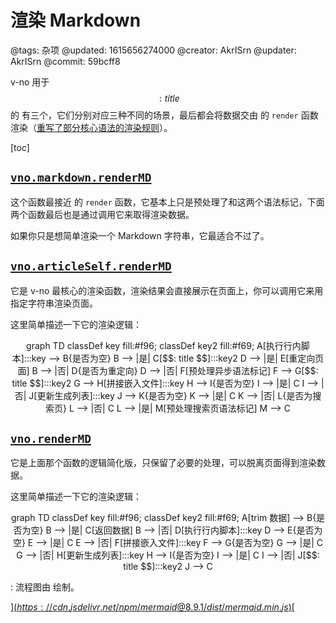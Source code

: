 # 渲染 Markdown

@tags: 杂项
@updated: 1615656274000
@creator: AkrISrn
@updater: AkrISrn
@commit: 59bcff8

v-no 用于$$: title $$ 的 [](/zh/api/index.md "#") 有三个，它们分别对应三种不同的场景，最后都会将数据交由 [](/zh/docs/markdown-it.md "#") 的 `render` 函数渲染（[重写了部分核心语法的渲染规则](https://github.com/akrisrn/v-no/blob/master/src/ts/async/markdown.ts)）。

[toc]

## [`vno.markdown.renderMD`](/zh/api/markdown.md "#h2-3")

这个函数最接近 [](/zh/docs/markdown-it.md "#") 的 `render` 函数，它基本上只是预处理了[](/zh/docs/slice.md "#")和[](/zh/docs/toc.md "#")这两个语法标记，下面两个函数最后也是通过调用它来取得渲染数据。

如果你只是想简单渲染一个 Markdown 字符串，它最适合不过了。

## [`vno.articleSelf.renderMD`](/zh/api/articleSelf.md "#h2-17")

它是 v-no 最核心的渲染函数，渲染结果会直接展示在页面上，你可以调用它来用指定字符串渲染页面。

这里简单描述一下它的渲染逻辑：

<div class="mermaid" style="text-align: center">
graph TD
    classDef key fill:#f96;
    classDef key2 fill:#f69;
    A[执行行内脚本]:::key --> B{是否为空}
    B --> |是| C[$$: title $$]:::key2
    D --> |是| E[重定向页面]
    B --> |否| D{是否为重定向}
    D --> |否| F[预处理异步语法标记]
    F --> G[$$: title $$]:::key2
    G --> H[拼接嵌入文件]:::key
    H --> I{是否为空}
    I --> |是| C
    I --> |否| J[更新生成列表]:::key
    J --> K{是否为空}
    K --> |是| C
    K --> |否| L{是否为搜索页}
    L --> |否| C
    L --> |是| M[预处理搜索页语法标记]
    M --> C
</div>

## [`vno.renderMD`](/zh/api/vno.md "#h2-7")

它是上面那个函数的逻辑简化版，只保留了必要的处理，可以脱离页面得到渲染数据。

这里简单描述一下它的渲染逻辑：

<div class="mermaid" style="text-align: center">
graph TD
    classDef key fill:#f96;
    classDef key2 fill:#f69;
    A[trim 数据] --> B{是否为空}
    B --> |是| C[返回数据]
    B --> |否| D[执行行内脚本]:::key
    D --> E{是否为空}
    E --> |是| C
    E --> |否| F[拼接嵌入文件]:::key
    F --> G{是否为空}
    G --> |是| C
    G --> |否| H[更新生成列表]:::key
    H --> I{是否为空}
    I --> |是| C
    I --> |否| J[$$: title $$]:::key2
    J --> C
</div>

: 流程图由 [](/zh/docs/mermaid.md "#") 绘制。

[$](https://cdn.jsdelivr.net/npm/mermaid@8.9.1/dist/mermaid.min.js)
[$](/uploads/dist/scripts/init-mermaid.js "mermaid")
